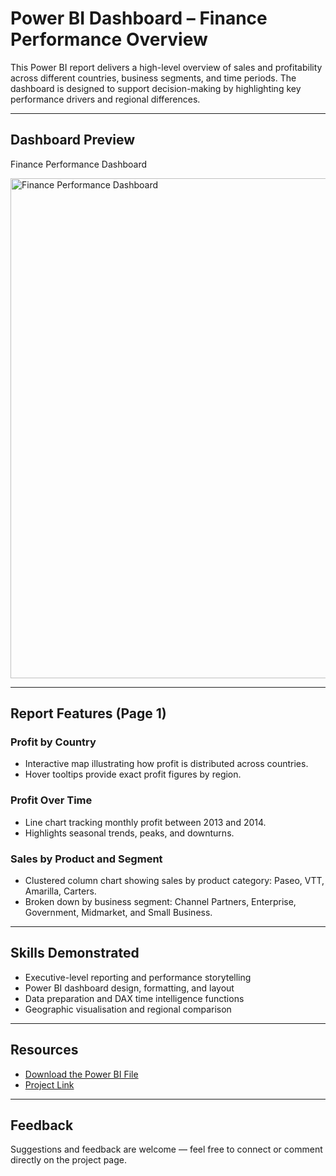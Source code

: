 # Power BI Dashboard – Finance Performance Overview

This Power BI report delivers a high-level overview of sales and profitability across different countries, business segments, and time periods. The dashboard is designed to support decision-making by highlighting key performance drivers and regional differences.

---

## Dashboard Preview
Finance Performance Dashboard  

<img src="IMAGE-LINK" alt="Finance Performance Dashboard" width="800"/>

---

## Report Features (Page 1)

### Profit by Country
- Interactive map illustrating how profit is distributed across countries.  
- Hover tooltips provide exact profit figures by region.  

### Profit Over Time
- Line chart tracking monthly profit between 2013 and 2014.  
- Highlights seasonal trends, peaks, and downturns.  

### Sales by Product and Segment
- Clustered column chart showing sales by product category: Paseo, VTT, Amarilla, Carters.  
- Broken down by business segment: Channel Partners, Enterprise, Government, Midmarket, and Small Business.  

---

## Skills Demonstrated
- Executive-level reporting and performance storytelling  
- Power BI dashboard design, formatting, and layout  
- Data preparation and DAX time intelligence functions  
- Geographic visualisation and regional comparison  

---

## Resources
- [Download the Power BI File](#)  
- [Project Link](#)  

---

## Feedback
Suggestions and feedback are welcome — feel free to connect or comment directly on the project page.  
